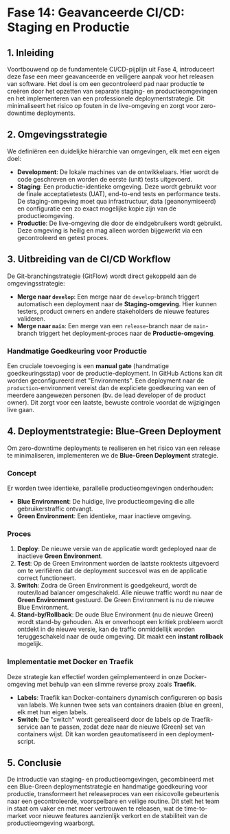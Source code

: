 # Fase 14: Geavanceerde CI/CD: Staging en Productie

## 1. Inleiding

Voortbouwend op de fundamentele CI/CD-pijplijn uit Fase 4, introduceert deze fase een meer geavanceerde en veiligere aanpak voor het releasen van software. Het doel is om een gecontroleerd pad naar productie te creëren door het opzetten van separate staging- en productieomgevingen en het implementeren van een professionele deploymentstrategie. Dit minimaliseert het risico op fouten in de live-omgeving en zorgt voor zero-downtime deployments.

## 2. Omgevingsstrategie

We definiëren een duidelijke hiërarchie van omgevingen, elk met een eigen doel:

-   **Development**: De lokale machines van de ontwikkelaars. Hier wordt de code geschreven en worden de eerste (unit) tests uitgevoerd.
-   **Staging**: Een productie-identieke omgeving. Deze wordt gebruikt voor de finale acceptatietests (UAT), end-to-end tests en performance tests. De staging-omgeving moet qua infrastructuur, data (geanonymiseerd) en configuratie een zo exact mogelijke kopie zijn van de productieomgeving.
-   **Productie**: De live-omgeving die door de eindgebruikers wordt gebruikt. Deze omgeving is heilig en mag alleen worden bijgewerkt via een gecontroleerd en getest proces.

## 3. Uitbreiding van de CI/CD Workflow

De Git-branchingstrategie (GitFlow) wordt direct gekoppeld aan de omgevingsstrategie:

-   **Merge naar `develop`**: Een merge naar de `develop`-branch triggert automatisch een deployment naar de **Staging-omgeving**. Hier kunnen testers, product owners en andere stakeholders de nieuwe features valideren.
-   **Merge naar `main`**: Een merge van een `release`-branch naar de `main`-branch triggert het deployment-proces naar de **Productie-omgeving**.

### Handmatige Goedkeuring voor Productie

Een cruciale toevoeging is een **manual gate** (handmatige goedkeuringsstap) voor de productie-deployment. In GitHub Actions kan dit worden geconfigureerd met "Environments". Een deployment naar de `production`-environment vereist dan de expliciete goedkeuring van een of meerdere aangewezen personen (bv. de lead developer of de product owner). Dit zorgt voor een laatste, bewuste controle voordat de wijzigingen live gaan.

## 4. Deploymentstrategie: Blue-Green Deployment

Om zero-downtime deployments te realiseren en het risico van een release te minimaliseren, implementeren we de **Blue-Green Deployment** strategie.

### Concept

Er worden twee identieke, parallelle productieomgevingen onderhouden:

-   **Blue Environment**: De huidige, live productieomgeving die alle gebruikerstraffic ontvangt.
-   **Green Environment**: Een identieke, maar inactieve omgeving.

### Proces

1.  **Deploy**: De nieuwe versie van de applicatie wordt gedeployed naar de inactieve **Green Environment**.
2.  **Test**: Op de Green Environment worden de laatste rooktests uitgevoerd om te verifiëren dat de deployment succesvol was en de applicatie correct functioneert.
3.  **Switch**: Zodra de Green Environment is goedgekeurd, wordt de router/load balancer omgeschakeld. Alle nieuwe traffic wordt nu naar de **Green Environment** gestuurd. De Green Environment is nu de nieuwe Blue Environment.
4.  **Stand-by/Rollback**: De oude Blue Environment (nu de nieuwe Green) wordt stand-by gehouden. Als er onverhoopt een kritiek probleem wordt ontdekt in de nieuwe versie, kan de traffic onmiddellijk worden teruggeschakeld naar de oude omgeving. Dit maakt een **instant rollback** mogelijk.

### Implementatie met Docker en Traefik

Deze strategie kan effectief worden geïmplementeerd in onze Docker-omgeving met behulp van een slimme reverse proxy zoals **Traefik**.

-   **Labels**: Traefik kan Docker-containers dynamisch configureren op basis van labels. We kunnen twee sets van containers draaien (blue en green), elk met hun eigen labels.
-   **Switch**: De "switch" wordt gerealiseerd door de labels op de Traefik-service aan te passen, zodat deze naar de nieuwe (Green) set van containers wijst. Dit kan worden geautomatiseerd in een deployment-script.

## 5. Conclusie

De introductie van staging- en productieomgevingen, gecombineerd met een Blue-Green deploymentstrategie en handmatige goedkeuring voor productie, transformeert het releaseproces van een risicovolle gebeurtenis naar een gecontroleerde, voorspelbare en veilige routine. Dit stelt het team in staat om vaker en met meer vertrouwen te releasen, wat de time-to-market voor nieuwe features aanzienlijk verkort en de stabiliteit van de productieomgeving waarborgt.
